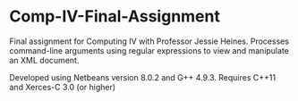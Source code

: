 # Comp-IV-Final-Assignment
Final assignment for Computing IV with Professor Jessie Heines. Processes command-line arguments using regular expressions to view and manipulate an XML document.

Developed using Netbeans version 8.0.2 and G++ 4.9.3.
Requires C++11 and Xerces-C 3.0 (or higher)
